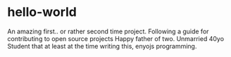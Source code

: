 # hello-world
An amazing first.. or rather second time project. Following a guide for contributing to open source projects
Happy father of two. Unmarried 40yo Student that at least at the time writing this, enyojs programming. 
